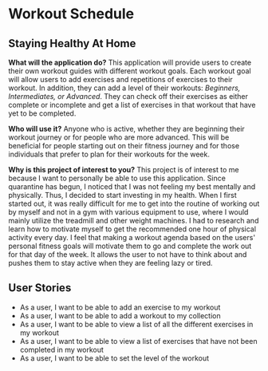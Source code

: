 # Workout Schedule

## Staying Healthy At Home


**What will the application do?**
This application will provide users to create their own workout guides with different workout goals. Each workout goal
will allow users to add exercises and repetitions of exercises to their workout. In addition, they can add a level
of their workouts: *Beginners, Intermediates, or Advanced*. They can check off their exercises as either complete or 
incomplete and get a list of exercises in that workout that have yet to be completed.

**Who will use it?**
Anyone who is active, whether they are beginning their workout journey or for people who are more advanced.
This will be beneficial for people starting out on their fitness journey and for those individuals that prefer to 
plan for their workouts for the week.

**Why is this project of interest to you?**
This project is of interest to me because I want to personally be able to use this application. Since quarantine has 
begun, I noticed that I was not feeling my best mentally and physically. Thus, I decided to start investing in my 
health. When I first started out, it was really difficult for me to get into the routine of working out by myself and 
not in a gym with various equipment to use, where I would mainly utilize the treadmill and other weight machines. I had 
to research and learn how to motivate myself to get the recommended one hour of physical activity every day.
I feel that making a workout agenda based on the users' personal fitness goals will motivate them to go and 
complete the work out for that day of the week. It allows the user to not have to think about and pushes them to stay
active when they are feeling lazy or tired. 

## User Stories
- As a user, I want to be able to add an exercise to my workout
- As a user, I want to be able to add a workout to my collection
- As a user, I want to be able to view a list of all the different exercises in my workout
- As a user, I want to be able to view a list of exercises that have not been completed in my workout
- As a user, I want to be able to set the level of the workout